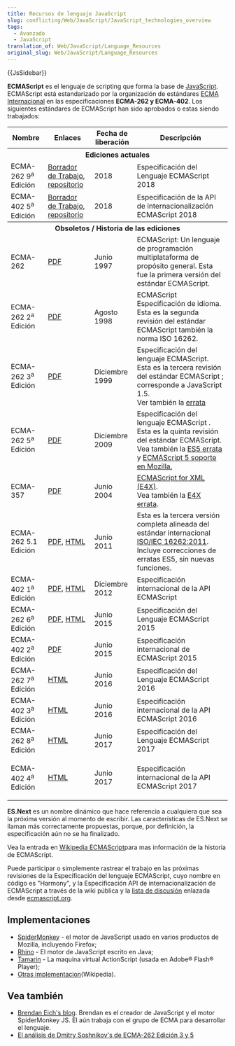 ```yaml
---
title: Recursos de lenguaje JavaScript
slug: conflicting/Web/JavaScript/JavaScript_technologies_overview
tags:
  - Avanzado
  - JavaScript
translation_of: Web/JavaScript/Language_Resources
original_slug: Web/JavaScript/Language_Resources
---
```

{{JsSidebar}}

**ECMAScript** es el lenguaje de scripting que forma la base de [JavaScript](/es/docs/JavaScript). ECMAScript está estandarizado por la organización de estándares [ECMA Internacional](http://www.ecma-international.org/) en las especificaciones **ECMA-262 y ECMA-402**. Los siguientes estándares de ECMAScript han sido aprobados o estas siendo trabajados:

<table class="standard-table">
  <tbody>
    <tr>
      <th>Nombre</th>
      <th>Enlaces</th>
      <th>Fecha de liberación</th>
      <th>Descripción</th>
    </tr>
    <tr>
      <th colspan="4">Ediciones actuales</th>
    </tr>
    <tr>
      <td>ECMA-262 9<sup>a</sup> Edición</td>
      <td>
        <a href="https://tc39.github.io/ecma262/">Borrador de Trabajo</a>,
        <a href="https://github.com/tc39/ecma262">repositorio</a>
      </td>
      <td>2018</td>
      <td>Especificación del Lenguaje ECMAScript 2018</td>
    </tr>
    <tr>
      <td>ECMA-402 5<sup>a</sup> Edición</td>
      <td>
        <a href="https://tc39.github.io/ecma402/">Borrador de Trabajo</a>,
        <a href="https://github.com/tc39/ecma402">repositorio</a>
      </td>
      <td>2018</td>
      <td>Especificación de la API de internacionalización ECMAScript 2018</td>
    </tr>
    <tr>
      <th colspan="4">Obsoletos / Historia de las ediciones</th>
    </tr>
    <tr>
      <td>ECMA-262</td>
      <td>
        <a
          href="http://www.ecma-international.org/publications/files/ECMA-ST-ARCH/ECMA-262,%201st%20edition,%20June%201997.pdf"
          >PDF</a
        >
      </td>
      <td>Junio 1997</td>
      <td>
        ECMAScript: Un lenguaje de programación multiplataforma de propósito
        general. Esta fue la primera versión del estándar ECMAScript.
      </td>
    </tr>
    <tr>
      <td>ECMA-262 2<sup>a</sup> Edición</td>
      <td>
        <a
          href="http://www.ecma-international.org/publications/files/ECMA-ST-ARCH/ECMA-262,%202nd%20edition,%20August%201998.pdf"
          >PDF</a
        >
      </td>
      <td>Agosto 1998</td>
      <td>
        ECMAScript Especificación de idioma. Esta es la segunda revisión del
        estándar ECMAScript también la norma ISO 16262.
      </td>
    </tr>
    <tr>
      <td>ECMA-262 3<sup>a</sup> Edición</td>
      <td>
        <a
          href="http://www.ecma-international.org/publications/files/ECMA-ST-ARCH/ECMA-262,%203rd%20edition,%20December%201999.pdf"
          >PDF</a
        >
      </td>
      <td>Diciembre 1999</td>
      <td>
        Especificación del lenguaje ECMAScript. Esta es la tercera revisión del
        estándar ECMAScript ; corresponde a JavaScript 1.5.<br />Ver también la
        <a href="http://www.mozilla.org/js/language/E262-3-errata.html"
          >errata</a
        >
      </td>
    </tr>
    <tr>
      <td>ECMA-262 5<sup>a</sup> Edición</td>
      <td>
        <a
          href="http://www.ecma-international.org/publications/files/ECMA-ST-ARCH/ECMA-262%205th%20edition%20December%202009.pdf"
          >PDF</a
        >
      </td>
      <td>Diciembre 2009</td>
      <td>
        Especificación del lenguaje ECMAScript . Esta es la quinta revisión del
        estándar ECMAScript.<br />Vea también la
        <a
          href="http://wiki.ecmascript.org/doku.php?id=es3.1:es3.1_proposal_working_draft"
          >ES5 errata</a
        >
        y
        <a
          href="/en-US/docs/JavaScript/ECMAScript_5_support_in_Mozilla"
          title="JavaScript/ECMAScript 5 support in Mozilla"
          >ECMAScript 5 soporte en Mozilla.</a
        >
      </td>
    </tr>
    <tr>
      <td>ECMA-357</td>
      <td>
        <a
          href="http://www.ecma-international.org/publications/files/ECMA-ST-WITHDRAWN/ECMA-357,%201st%20edition,%20June%202004.pdf"
          >PDF</a
        >
      </td>
      <td>Junio 2004</td>
      <td>
        <a href="/en-US/docs/E4X" title="E4X">ECMAScript for XML (E4X)</a
        >.<br />Vea también la
        <a
          class="link-https"
          href="https://bugzilla.mozilla.org/attachment.cgi?id=169406"
          >E4X errata</a
        >.
      </td>
    </tr>
    <tr>
      <td>ECMA-262 5.1 Edición</td>
      <td>
        <a href="http://www.ecma-international.org/ecma-262/5.1/Ecma-262.pdf"
          >PDF</a
        >, <a href="http://www.ecma-international.org/ecma-262/5.1/">HTML</a>
      </td>
      <td>Junio 2011</td>
      <td>
        Esta es la tercera versión completa alineada del estándar internacional
        <a
          href="http://www.iso.org/iso/iso_catalogue/catalogue_tc/catalogue_detail.htm?csnumber=55755"
          >ISO/IEC 16262:2011</a
        >.<br />Incluye correcciones de erratas ES5, sin nuevas funciones.
      </td>
    </tr>
    <tr>
      <td>ECMA-402 1<sup>a</sup> Edición</td>
      <td>
        <a href="http://ecma-international.org/ecma-402/1.0/ECMA-402.pdf">PDF</a
        >,
        <a href="http://ecma-international.org/ecma-402/1.0/index.html">HTML</a>
      </td>
      <td>Diciembre 2012</td>
      <td>Especificación internacional de la API ECMAScript</td>
    </tr>
    <tr>
      <td>ECMA-262 6<sup>a</sup> Edición</td>
      <td>
        <a
          href="http://www.ecma-international.org/publications/files/ECMA-ST/Ecma-262.pdf"
          >PDF</a
        >,
        <a href="http://www.ecma-international.org/ecma-262/6.0/index.html"
          >HTML</a
        >
      </td>
      <td>Junio 2015</td>
      <td>Especificación del Lenguaje ECMAScript 2015</td>
    </tr>
    <tr>
      <td>ECMA-402 2<sup>a</sup> Edición</td>
      <td>
        <a href="http://www.ecma-international.org/ecma-402/2.0/ECMA-402.pdf"
          >PDF</a
        >
      </td>
      <td>Junio 2015</td>
      <td>Especificación internacional de ECMAScript 2015</td>
    </tr>
    <tr>
      <td>
        ECMA-262 7<sup>a</sup><span style="font-size: 13.3333px"> </span>Edición
      </td>
      <td>
        <a href="http://www.ecma-international.org/ecma-262/7.0/">HTML</a>
      </td>
      <td>Junio 2016</td>
      <td>Especificación del Lenguaje ECMAScript 2016</td>
    </tr>
    <tr>
      <td>ECMA-402 3<sup>a</sup> Edición</td>
      <td>
        <a href="http://www.ecma-international.org/ecma-402/3.0/">HTML</a>
      </td>
      <td>Junio 2016</td>
      <td>Especificación internacional de la API ECMAScript 2016</td>
    </tr>
    <tr>
      <td>ECMA-262 8<sup>a</sup> Edición</td>
      <td>
        <a href="http://www.ecma-international.org/ecma-262/8.0/">HTML</a>
      </td>
      <td>Junio 2017</td>
      <td>Especificación del Lenguaje ECMAScript 2017</td>
    </tr>
    <tr>
      <td>
        <p>ECMA-402 4<sup>a</sup> Edición</p>
      </td>
      <td>
        <a href="http://www.ecma-international.org/ecma-402/4.0/">HTML</a>
      </td>
      <td>Junio 2017</td>
      <td>Especificación internacional de la API ECMAScript 2017</td>
    </tr>
  </tbody>
</table>

**ES.Next** es un nombre dinámico que hace referencia a cualquiera que sea la próxima versión al momento de escribir. Las características de ES.Next se llaman más correctamente propuestas, porque, por definición, la especificación aún no se ha finalizado.

Vea la entrada en [Wikipedia ECMAScript](https://en.wikipedia.org/wiki/ECMAScript)para mas información de la historia de ECMAScript.

Puede participar o simplemente rastrear el trabajo en las próximas revisiones de la Especificación del lenguaje ECMAScript, cuyo nombre en código es "Harmony", y la Especificación API de internacionalización de ECMAScript a través de la wiki pública y la [lista de discusión](https://mail.mozilla.org/listinfo/es-discuss) enlazada desde [ecmascript.org](http://www.ecmascript.org/community.php).

## Implementaciones

- [SpiderMonkey](/es/docs/SpiderMonkey) - el motor de JavaScript usado en varios productos de Mozilla, incluyendo Firefox;
- [Rhino](/es/docs/Rhino) - El motor de JavaScript escrito en Java;
- [Tamarin](/es/docs/Tamarin) - La maquina virtual ActionScript (usada en Adobe® Flash® Player);
- [Otras implementacion](https://en.wikipedia.org/wiki/List_of_ECMAScript_engines)(Wikipedia).

## Vea también

- [Brendan Eich's blog](https://brendaneich.com/). Brendan es el creador de JavaScript y el motor SpiderMonkey JS. El aún trabaja con el grupo de ECMA para desarrollar el lenguaje.
- [El análisis de Dmitry Soshnikov's de ECMA-262 Edición 3 y 5](http://dmitrysoshnikov.com/)
